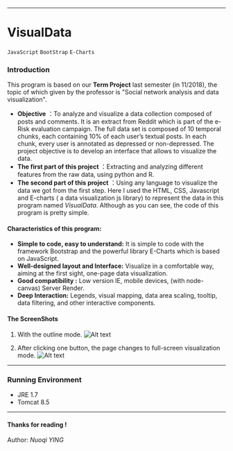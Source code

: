 ----------


# VisualData

`JavaScript` `BootStrap` `E-Charts`

### Introduction
This program is based on our **Term Project** last semester (in 11/2018), the topic of which given by the professor is "Social network analysis and data visualization".
- **Objective** ：To analyze and visualize a data collection composed of posts and comments. It is an extract from Reddit which is part of the e-Risk evaluation campaign. The full data set is composed of 10 temporal chunks, each containing 10% of each user’s textual posts. In each chunk, every user is annotated as depressed or non-depressed. The project objective is to develop an interface that allows to visualize the data.
-  **The first part of this project** ：Extracting and analyzing different features from the raw data, using python and R.
- **The second part of this project** ：Using any language to visualize the data we got from the first step. Here I used the HTML, CSS, Javascript and E-charts ( a data visualization js library) to represent the data in this program named *VisualData*. Although as you can see, the code of this program is pretty simple.



#### Characteristics of this program:
- **Simple to code, easy to understand:** It is simple to code with the framework Bootstrap and the powerful library E-Charts which is based on JavaScript.
- **Well-designed layout and Interface:** Visualize in a comfortable  way, aiming at the first sight, one-page data visualization.
- **Good compatibility :** Low version IE, mobile devices, (with node-canvas) Server Render.
- **Deep Interaction:** Legends, visual mapping, data area scaling, tooltip,
data filtering, and other interactive components.

#### The ScreenShots
1) With the outline mode.
![Alt text](./1548118350282.png)

2) After clicking one button, the page changes to full-screen visualization mode.
![Alt text](./1548118372719.png)



--------------------

### Running Environment
- JRE 1.7
- Tomcat 8.5

---------------------
#### Thanks for reading !

Author: *Nuoqi YING*
